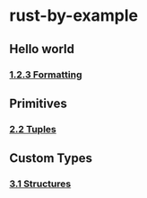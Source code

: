 # rust-by-example

## Hello world
### [1.2.3 Formatting](https://play.rust-lang.org/?version=stable&mode=debug&edition=2021&gist=362514be54064669fbe33465ef5ba9eb)
## Primitives
### [2.2 Tuples](https://play.rust-lang.org/?version=stable&mode=debug&edition=2021&gist=d77a9ac5f562d6c807207ab5593ef5ba)
## Custom Types
### [3.1 Structures](https://play.rust-lang.org/?version=stable&mode=debug&edition=2021&gist=054ef11e940b9638f16524e34d18f7c9)
